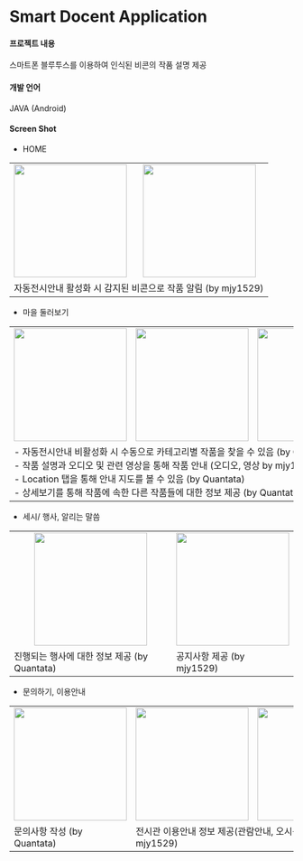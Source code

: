 # Smart Docent Application
#### 프로젝트 내용
스마트폰 블루투스를 이용하여 인식된 비콘의 작품 설명 제공<br>
#### 개발 언어
JAVA (Android)
#### Screen Shot
* HOME<br>
<table>
  <tr>
    <td><img src="https://user-images.githubusercontent.com/25261296/64071733-78413200-ccbb-11e9-8725-ffd942aaa729.jpg" width="200"></td>
    <td><img src="https://user-images.githubusercontent.com/25261296/64071778-79269380-ccbc-11e9-9845-e6fbe4626857.jpg" width="200"></td>
  </tr>
  <tr>
    <td colspan="2">자동전시안내 활성화 시 감지된 비콘으로 작품 알림 (by mjy1529)</td>
  </tr>
</table>

* 마을 둘러보기
<table>
  <tr>
    <td><img src="https://user-images.githubusercontent.com/25261296/64071867-d4598580-ccbe-11e9-9b0d-63ecebd74a3d.jpg" width="200"></td>
    <td><img src="https://user-images.githubusercontent.com/25261296/64071874-f94df880-ccbe-11e9-97cc-c719624700dc.jpg" width="200"></td>
    <td><img src="https://user-images.githubusercontent.com/25261296/64071875-00750680-ccbf-11e9-9a92-f51cf2708a37.jpg" width="200"></td>
    <td><img src="https://user-images.githubusercontent.com/25261296/64072805-02939100-ccd0-11e9-833f-3e0d4ca3a120.jpg" width="200"></td>
  </tr>
  <tr>
    <td colspan="4">
      - 자동전시안내 비활성화 시 수동으로 카테고리별 작품을 찾을 수 있음 (by Quantata)<br>
      - 작품 설명과 오디오 및 관련 영상을 통해 작품 안내 (오디오, 영상 by mjy1529 / 설명 by Quantata) <br>
      - Location 탭을 통해 안내 지도를 볼 수 있음 (by Quantata) <br>
      - 상세보기를 통해 작품에 속한 다른 작품들에 대한 정보 제공 (by Quantata) <br>
    </td>
  </tr>
</table>

* 세시/ 행사, 알리는 말씀
<table>
  <tr>
    <td align="center"><img src="https://user-images.githubusercontent.com/25261296/64071909-0a4b3980-ccc0-11e9-9907-733398d9c667.jpg" width="200"></td>
    <td><img src="https://user-images.githubusercontent.com/25261296/64071910-0c14fd00-ccc0-11e9-9d1d-5834a2cff058.jpg" width="200"></td>
  </tr>
  <tr>
    <td>진행되는 행사에 대한 정보 제공 (by Quantata)</td>
    <td>공지사항 제공 (by mjy1529)</td>
  </tr>
</table>

* 문의하기, 이용안내
<table>
  <tr>
    <td><img src="https://user-images.githubusercontent.com/25261296/64071971-37e4b280-ccc1-11e9-92aa-0b7312f08710.jpg" width="200"></td>
    <td><img src="https://user-images.githubusercontent.com/25261296/64071972-37e4b280-ccc1-11e9-807e-03a629cacb21.jpg" width="200"></td>
    <td><img src="https://user-images.githubusercontent.com/25261296/64073185-6076a780-ccd5-11e9-9ff7-1d3007f4f0ff.jpg" width="200"></td>
  </tr>
  <tr>
    <td>문의사항 작성 (by Quantata)</td>
    <td colspan="2">전시관 이용안내 정보 제공(관람안내, 오시는길) (by mjy1529)</td>
  </tr>
</table>
